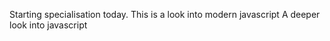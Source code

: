 Starting specialisation today. This is a look into modern javascript
 A deeper look into javascript
 